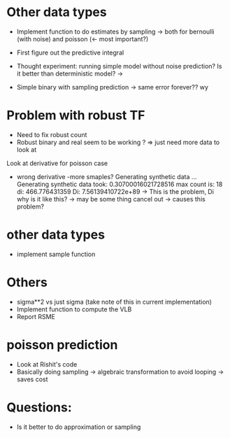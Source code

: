 # Other data types
- Implement function to do estimates by sampling -> both for bernoulli (with noise)
and poisson (<- most important?)
- First figure out the predictive integral

- Thought experiment: running simple model without noise prediction? Is it better than
deterministic model? ->
- Simple binary with sampling prediction -> same error forever?? wy

# Problem with robust TF
- Need to fix robust count 
- Robust binary and real seem to be working ? => just need more data to look at

Look at derivative for poisson case


- wrong derivative
-more smaples?
Generating synthetic data ... 
Generating synthetic data took:  0.30700016021728516
max count is:  18
di:  466.776431359
Di:  7.56139410722e+89 -> This is the problem, Di why is it like this?
-> may be some thing cancel out -> causes this problem?


# other data types
- implement sample function

# Others
- sigma**2 vs just sigma (take note of this in current implementation)
- Implement function to compute the VLB
- Report RSME

# poisson prediction
- Look at Rishit's code
- Basically doing sampling -> algebraic transformation to avoid looping -> saves cost

# Questions: 
- Is it better to do approximation or sampling






